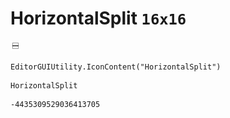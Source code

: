 # HorizontalSplit `16x16`
<img src="/img/HorizontalSplit.png" width=16 height=16>

``` CSharp
EditorGUIUtility.IconContent("HorizontalSplit")
```
```
HorizontalSplit
```
```
-4435309529036413705
```
